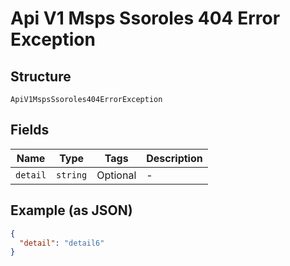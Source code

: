 
# Api V1 Msps Ssoroles 404 Error Exception

## Structure

`ApiV1MspsSsoroles404ErrorException`

## Fields

| Name | Type | Tags | Description |
|  --- | --- | --- | --- |
| `detail` | `string` | Optional | - |

## Example (as JSON)

```json
{
  "detail": "detail6"
}
```


